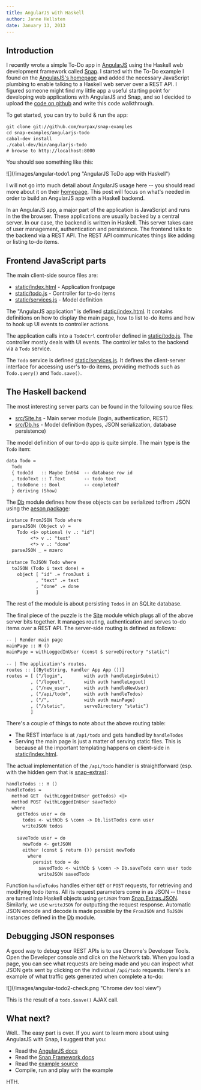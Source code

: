 ```yaml
---
title: AngularJS with Haskell
author: Janne Hellsten
date: January 13, 2013
---
```


## Introduction

I recently wrote a simple To-Do app in [AngularJS][angularjs] using
the Haskell web development framework called [Snap][snap].  I started
with the To-Do example I found on the [AngularJS's
homepage][angularjs] and added the necessary JavaScript plumbing to
enable talking to a Haskell web server over a REST API.  I figured
someone might find my little app a useful starting point for
developing web applications with AngularJS and Snap, and so I decided
to upload the [code on github][example] and write this code
walkthrough.

To get started, you can try to build & run the app:

~~~~~{.bash}
git clone git://github.com/nurpax/snap-examples
cd snap-examples/angularjs-todo
cabal-dev install
./cabal-dev/bin/angularjs-todo
# browse to http://localhost:8000
~~~~~

You should see something like this:

<div class="screenshot white-bg">
![](/images/angular-todo1.png "AngularJS ToDo app with Haskell")
</div>

I will not go into much detail about AngularJS usage here -- you
should read more about it on their [homepage][angularjs].  This post
will focus on what's needed in order to build an AngularJS app with a
Haskell backend.

In an AngularJS app, a major part of the application is JavaScript and
runs in the the browser.  These applications are usually backed by a
central server.  In our case, the backend is written in Haskell.  This
server takes care of user management, authentication and persistence.
The frontend talks to the backend via a REST API.  The REST API
communicates things like adding or listing to-do items.

## Frontend JavaScript parts

The main client-side source files are:

* [static/index.html] - Application frontpage
* [static/todo.js] - Controller for to-do items
* [static/services.js] - Model definition

The "AngularJS application" is defined [static/index.html].  It
contains definitions on how to display the main page, how to list
to-do items and how to hook up UI events to controller actions.

The application calls into a `TodoCtrl` controller defined in
[static/todo.js].  The controller mostly deals with UI events.  The
controller talks to the backend via a `Todo` service.

The `Todo` service is defined [static/services.js].  It defines the
client-server interface for accessing user's to-do items, providing
methods such as `Todo.query()` and `Todo.save()`.

## The Haskell backend

The most interesting server parts can be found in the following source
files:

* [src/Site.hs] - Main server module (login, authentication, REST)
* [src/Db.hs] - Model definition (types, JSON serialization, database persistence)

The model definition of our to-do app is quite simple.  The main type
is the `Todo` item:


```{.haskell}
data Todo =
  Todo
  { todoId   :: Maybe Int64  -- database row id
  , todoText :: T.Text       -- todo text
  , todoDone :: Bool         -- completed?
  } deriving (Show)
```

The [Db][src/Db.hs] module defines how these objects can be serialized
to/from JSON using the [aeson package][aeson]:

```{.haskell}
instance FromJSON Todo where
  parseJSON (Object v) =
    Todo <$> optional (v .: "id")
         <*> v .: "text"
         <*> v .: "done"
  parseJSON _ = mzero

instance ToJSON Todo where
  toJSON (Todo i text done) =
    object [ "id" .= fromJust i
           , "text" .= text
           , "done" .= done
           ]
```

The rest of the module is about persisting `Todo`s in an SQLite
database.

The final piece of the puzzle is the [Site][src/Site.hs] module which
plugs all of the above server bits together.  It manages routing,
authentication and serves to-do items over a REST API.  The
server-side routing is defined as follows:

```{.haskell}
-- | Render main page
mainPage :: H ()
mainPage = withLoggedInUser (const $ serveDirectory "static")

-- | The application's routes.
routes :: [(ByteString, Handler App App ())]
routes = [ ("/login",        with auth handleLoginSubmit)
         , ("/logout",       with auth handleLogout)
         , ("/new_user",     with auth handleNewUser)
         , ("/api/todo",     with auth handleTodos)
         , ("/",             with auth mainPage)
         , ("/static",       serveDirectory "static")
         ]
```

There's a couple of things to note about the above routing table:

* The REST interface is at `/api/todo` and gets handled by `handleTodos`
* Serving the main page is just a matter of serving static files.
  This is because all the important templating happens on client-side
  in [static/index.html].

The actual implementation of the `/api/todo` handler is
straightforward (esp. with the hidden gem that is [snap-extras]):

```{.haskell}
handleTodos :: H ()
handleTodos =
  method GET  (withLoggedInUser getTodos) <|>
  method POST (withLoggedInUser saveTodo)
  where
    getTodos user = do
      todos <- withDb $ \conn -> Db.listTodos conn user
      writeJSON todos

    saveTodo user = do
      newTodo <- getJSON
      either (const $ return ()) persist newTodo
        where
          persist todo = do
            savedTodo <- withDb $ \conn -> Db.saveTodo conn user todo
            writeJSON savedTodo
```

Function `handleTodos` handles either `GET` or `POST` requests, for
retrieving and modifying todo items.  All its request parameters come
in as JSON -- these are turned into Haskell objects using `getJSON`
from [Snap.Extras.JSON][snap-extras-json].  Similarly, we use
`writeJSON` for outputting the request response.  Automatic JSON
encode and decode is made possible by the `FromJSON` and `ToJSON`
instances defined in the [Db][src/Db.hs] module.

## Debugging JSON responses

A good way to debug your REST APIs is to use Chrome's Developer Tools.
Open the Developer console and click on the Network tab.  When you
load a page, you can see what requests are being made and you can
inspect what JSON gets sent by clicking on the individual `/api/todo`
requests.  Here's an example of what traffic gets generated when
complete a to-do:

<div class="screenshot white-bg">
![](/images/angular-todo2-check.png "Chrome dev tool view")
</div>

This is the result of a `todo.$save()` AJAX call.

## What next?

Well..  The easy part is over.  If you want to learn more about using
AngularJS with Snap, I suggest that you:

* Read the [AngularJS docs][angularjs]
* Read the [Snap Framework docs][snap]
* Read the [example source][example]
* Compile, run and play with the example

HTH.

 [angularjs]: http://angularjs.org/
 [aeson]: http://hackage.haskell.org/package/aeson
 [example]: https://github.com/nurpax/snap-examples/tree/master/angularjs-todo
 [fay]: http://fay-lang.org/
 [sqlite-simple]: https://github.com/nurpax/sqlite-simple
 [snap-extras]: http://hackage.haskell.org/package/snap-extras
 [snap-extras-json]: http://hackage.haskell.org/packages/archive/snap-extras/0.3/doc/html/Snap-Extras-JSON.html 
 [snap]: http://snapframework.com/
 [REST]: http://en.wikipedia.org/wiki/Representational_state_transfer
 [static/index.html]: https://github.com/nurpax/snap-examples/blob/master/angularjs-todo/static/index.html
 [static/todo.js]: https://github.com/nurpax/snap-examples/blob/master/angularjs-todo/static/todo.js
 [static/services.js]: https://github.com/nurpax/snap-examples/blob/master/angularjs-todo/static/services.js
 [src/Site.hs]: https://github.com/nurpax/snap-examples/blob/master/angularjs-todo/src/Site.hs
 [src/Db.hs]: https://github.com/nurpax/snap-examples/blob/master/angularjs-todo/src/Db.hs
